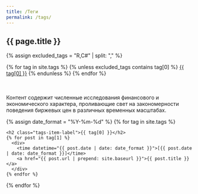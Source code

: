 ```yaml
---
title: /Теги
permalink: /tags/
---
```


<div class="tags">
  <div class="tags-header">
    <h2 class="tags-header-title">{{ page.title }}</h2>
    <div class="tags-header-line"></div>
  </div>
 
{% assign excluded_tags = "R,C#" | split: "," %}

<div class="tags-clouds">
  {% for tag in site.tags %}
    {% unless excluded_tags contains tag[0] %}
      <a href="#{{ tag[0] }}">{{ tag[0] }}</a>
    {% endunless %}
  {% endfor %}
</div>

<br><br>
Контент содержит численные исследования финансового и экономического характера, проливающие свет на закономерности поведения биржевых цен в различных временных масштабах.


  {% assign date_format = "%Y-%m-%d" %}
  {% for tag in site.tags %}
  <div class="tags-item" id="{{ tag[0] }}">
    
    <h2 class="tags-item-label">{{ tag[0] }}</h2>
    {% for post in tag[1] %}
      <div>
        <time datetime="{{ post.date | date: date_format }}">[{{ post.date | date: date_format }}]</time>
        <a href="{{ post.url | prepend: site.baseurl }}">{{ post.title }}</a>
      </div>
    {% endfor %}
  </div>
  {% endfor %}
</div>
